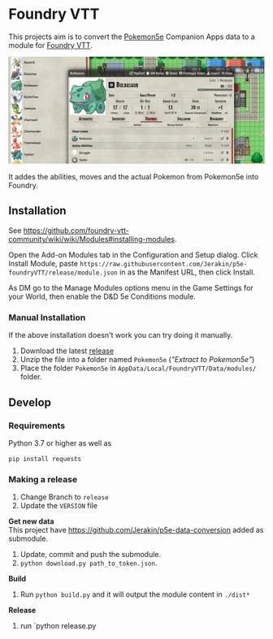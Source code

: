 # Foundry VTT
This projects aim is to convert the [Pokemon5e](https://www.pokemon5e.com) Companion Apps data to a module for [Foundry VTT](https://foundryvtt.com/).

<p align="center">
  <img src="/.github/screenshot.png">
</p>

It addes the abilities, moves and the actual Pokemon from Pokemon5e into Foundry.

## Installation
See https://github.com/foundry-vtt-community/wiki/wiki/Modules#installing-modules. 

Open the Add-on Modules tab in the Configuration and Setup dialog. Click Install Module, paste `https://raw.githubusercontent.com/Jerakin/p5e-foundryVTT/release/module.json` in as the Manifest URL, then click Install.

As DM go to the Manage Modules options menu in the Game Settings for your World, then enable the D&D 5e Conditions module.

### Manual Installation
If the above installation doesn't work you can try doing it manually.
1. Download the latest [release](https://github.com/Jerakin/p5e-foundryVTT/releases)
2. Unzip the file into a folder named `Pokemon5e` (*"Extract to Pokemon5e"*)
3. Place the folder `Pokemon5e` in `AppData/Local/FoundryVTT/Data/modules/` folder.

## Develop
### Requirements
Python 3.7 or higher as well as  
```
pip install requests
```

### Making a release
1. Change Branch to `release`
1. Update the `VERSION` file

**Get new data**  
This project have https://github.com/Jerakin/p5e-data-conversion added as submodule.  
1. Update, commit and push the submodule.
2. `python download.py path_to_token.json`.

**Build**  
1. Run `python build.py` and it will output the module content in `./dist*`

**Release**  
1. run `python release.py
